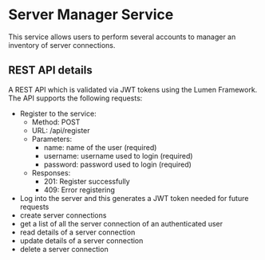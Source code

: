 # Server Manager Service
This service allows users to perform several accounts to manager an inventory of server connections. 

## REST API details
A REST API which is validated via JWT tokens using the Lumen Framework. 
The API supports the following requests:
* Register to the service: 
  * Method: POST
  * URL: /api/register
  * Parameters:
    * name: name of the user (required)
    * username: username used to login (required)
    * password: password used to login (required)
  * Responses:
    * 201: Register successfully
    * 409: Error registering
* Log into the server and this generates a JWT token needed for future requests
* create server connections
* get a list of all the server connection of an authenticated user
* read details of a server connection
* update details of a server connection
* delete a server connection
